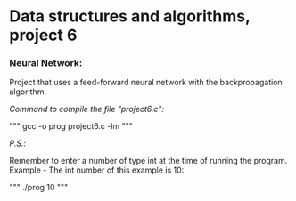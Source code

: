 # Data structures and algorithms, project 6
### Neural Network:
Project that uses a feed-forward neural network with the backpropagation algorithm.

*Command to compile the file "project6.c":*

"""
gcc -o prog project6.c  -lm
"""

*P.S.:*

Remember to enter a number of type int at the time of running the program.
Example - The int number of this example is 10:

"""
./prog 10
"""
